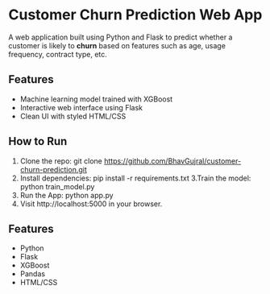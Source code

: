 # Customer Churn Prediction Web App

A web application built using Python and Flask to predict whether a customer is likely to **churn** based on features such as age, usage frequency, contract type, etc.

## Features

- Machine learning model trained with XGBoost
- Interactive web interface using Flask
- Clean UI with styled HTML/CSS

## How to Run

1. Clone the repo:
   git clone https://github.com/BhavGujral/customer-churn-prediction.git 
2. Install dependencies:
   pip install -r requirements.txt
3.Train the model:
   python train_model.py
4. Run the App:
    python app.py
5. Visit http://localhost:5000 in your browser.
## Features

- Python
- Flask
- XGBoost
- Pandas
- HTML/CSS

